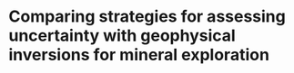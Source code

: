 # Comparing strategies for assessing uncertainty with geophysical inversions for mineral exploration

